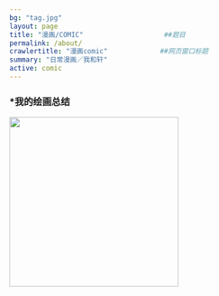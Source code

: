 ```yaml
---
bg: "tag.jpg"
layout: page
title: "漫画/COMIC"                    ##题目
permalink: /about/
crawlertitle: "漫画comic"             ##网页窗口标题
summary: "日常漫画／我和轩"
active: comic
---
```


### *我的绘画总结

<img src="{{baseurl}}/media/images/illustration/我的总结.jpg" width="300"> 